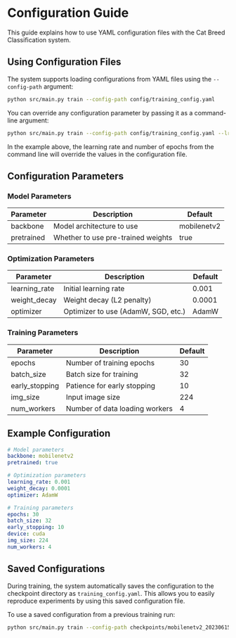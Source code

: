 # Configuration Guide

This guide explains how to use YAML configuration files with the Cat Breed Classification system.

## Using Configuration Files

The system supports loading configurations from YAML files using the `--config-path` argument:

```bash
python src/main.py train --config-path config/training_config.yaml
```

You can override any configuration parameter by passing it as a command-line argument:

```bash
python src/main.py train --config-path config/training_config.yaml --lr 0.0005 --epochs 50
```

In the example above, the learning rate and number of epochs from the command line will override the values in the configuration file.

## Configuration Parameters

### Model Parameters

| Parameter    | Description                        | Default     |
| ------------ | ---------------------------------- | ----------- |
| backbone     | Model architecture to use          | mobilenetv2 |
| pretrained   | Whether to use pre-trained weights | true        |

### Optimization Parameters

| Parameter     | Description                         | Default |
| ------------- | ----------------------------------- | ------- |
| learning_rate | Initial learning rate               | 0.001   |
| weight_decay  | Weight decay (L2 penalty)           | 0.0001  |
| optimizer     | Optimizer to use (AdamW, SGD, etc.) | AdamW   |

### Training Parameters

| Parameter      | Description                    | Default |
| -------------- | ------------------------------ | ------- |
| epochs         | Number of training epochs      | 30      |
| batch_size     | Batch size for training        | 32      |
| early_stopping | Patience for early stopping    | 10      |
| img_size       | Input image size               | 224     |
| num_workers    | Number of data loading workers | 4       |

## Example Configuration

```yaml
# Model parameters
backbone: mobilenetv2
pretrained: true

# Optimization parameters
learning_rate: 0.001
weight_decay: 0.0001
optimizer: AdamW

# Training parameters
epochs: 30
batch_size: 32
early_stopping: 10
device: cuda
img_size: 224
num_workers: 4
```

## Saved Configurations

During training, the system automatically saves the configuration to the checkpoint directory as `training_config.yaml`. This allows you to easily reproduce experiments by using this saved configuration file.

To use a saved configuration from a previous training run:

```bash
python src/main.py train --config-path checkpoints/mobilenetv2_20230615_123456/training_config.yaml
```
